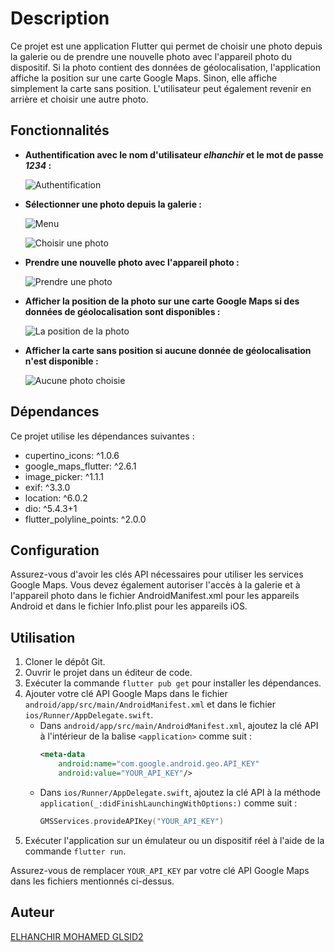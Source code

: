# Description

Ce projet est une application Flutter qui permet de choisir une photo depuis la galerie ou de prendre une nouvelle photo avec l'appareil photo du dispositif. Si la photo contient des données de géolocalisation, l'application affiche la position sur une carte Google Maps. Sinon, elle affiche simplement la carte sans position. L'utilisateur peut également revenir en arrière et choisir une autre photo.

## Fonctionnalités

- **Authentification avec le nom d'utilisateur *elhanchir* et le mot de passe *1234* :**

  ![Authentification](images/authentification.png)

- **Sélectionner une photo depuis la galerie :**

  ![Menu](images/menu.png)

  ![Choisir une photo](images/choisir_photo.png)

- **Prendre une nouvelle photo avec l'appareil photo :**

  ![Prendre une photo](images/prendre_photo.png)

- **Afficher la position de la photo sur une carte Google Maps si des données de géolocalisation sont disponibles :**

  ![La position de la photo](images/position_photo.png)

- **Afficher la carte sans position si aucune donnée de géolocalisation n'est disponible :**

  ![Aucune photo choisie](images/aucune_photo.png)


## Dépendances

Ce projet utilise les dépendances suivantes :
- cupertino_icons: ^1.0.6
- google_maps_flutter: ^2.6.1
- image_picker: ^1.1.1
- exif: ^3.3.0
- location: ^6.0.2
- dio: ^5.4.3+1
- flutter_polyline_points: ^2.0.0

## Configuration

Assurez-vous d'avoir les clés API nécessaires pour utiliser les services Google Maps.
Vous devez également autoriser l'accès à la galerie et à l'appareil photo dans
le fichier AndroidManifest.xml pour les appareils Android et dans le fichier 
Info.plist pour les appareils iOS.


## Utilisation

1. Cloner le dépôt Git.
2. Ouvrir le projet dans un éditeur de code.
3. Exécuter la commande `flutter pub get` pour installer les dépendances.
4. Ajouter votre clé API Google Maps dans le fichier `android/app/src/main/AndroidManifest.xml` et dans le fichier `ios/Runner/AppDelegate.swift`.
   - Dans `android/app/src/main/AndroidManifest.xml`, ajoutez la clé API à l'intérieur de la balise `<application>` comme suit :
     ```xml
     <meta-data
         android:name="com.google.android.geo.API_KEY"
         android:value="YOUR_API_KEY"/>
     ```
   - Dans `ios/Runner/AppDelegate.swift`, ajoutez la clé API à la méthode `application(_:didFinishLaunchingWithOptions:)` comme suit :
     ```swift
     GMSServices.provideAPIKey("YOUR_API_KEY")
     ```
5. Exécuter l'application sur un émulateur ou un dispositif réel à l'aide de la commande `flutter run`.

Assurez-vous de remplacer `YOUR_API_KEY` par votre clé API Google Maps dans les fichiers mentionnés ci-dessus.

## Auteur

[ELHANCHIR MOHAMED GLSID2](https://github.com/MohamedElhanchir)